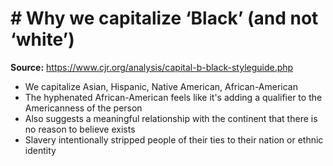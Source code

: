 # # Why we capitalize ‘Black’ (and not ‘white’)
**Source:** https://www.cjr.org/analysis/capital-b-black-styleguide.php

- We capitalize Asian, Hispanic, Native American, African-American 
- The hyphenated African-American feels like it's adding a qualifier to the Americanness of the person
- Also suggests a meaningful relationship with the continent that there is no reason to believe exists
- Slavery intentionally stripped people of their ties to their nation or ethnic identity

